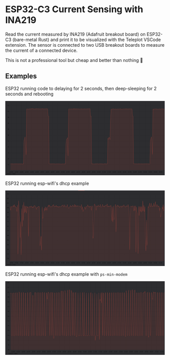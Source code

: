 # ESP32-C3 Current Sensing with INA219

Read the current measured by INA219 (Adafruit breakout board) on ESP32-C3 (bare-metal Rust) and print it to be visualized with the Teleplot VSCode extension.
The sensor is connected to two USB breakout boards to measure the current of a connected device.

This is not a professional tool but cheap and better than nothing 🙂

## Examples

ESP32 running code to delaying for 2 seconds, then deep-sleeping for 2 seconds and rebooting

![Screenshot](./docs/sleep.png)

ESP32 running esp-wifi's dhcp example

![Screenshot](./docs/esp-wifi-dhcp.png)

ESP32 running esp-wifi's dhcp example with `ps-min-modem`

![Screenshot](./docs/esp-wifi-dhcp-ps-min-modem.png)
